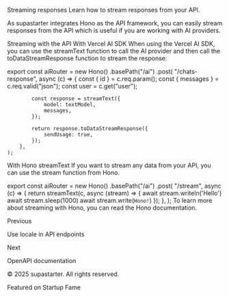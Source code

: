 Streaming responses
Learn how to stream responses from your API.

As supastarter integrates Hono as the API framework, you can easily stream responses from the API which is useful if you are working with AI providers.

Streaming with the API
With Vercel AI SDK
When using the Vercel AI SDK, you can use the streamText function to call the AI provider and then call the toDataStreamResponse function to stream the response:


export const aiRouter = new Hono()
	.basePath("/ai")
	.post(
		"/chats-response",
		async (c) => {
			const { id } = c.req.param();
			const { messages } = c.req.valid("json");
			const user = c.get("user");
 
			const response = streamText({
				model: textModel,
				messages,
			});
 
			return response.toDataStreamResponse({
				sendUsage: true,
			});
		},
	);
With Hono streamText
If you want to stream any data from your API, you can use the stream function from Hono.


export const aiRouter = new Hono()
	.basePath("/ai")
	.post(
		"/stream",
		async (c) => {
			return streamText(c, async (stream) => {
				await stream.writeln('Hello')
				await stream.sleep(1000)
				await stream.write(`Hono!`)
			});
		},
	);
To learn more about streaming with Hono, you can read the Hono documentation.

Previous

Use locale in API endpoints

Next

OpenAPI documentation

© 2025 supastarter. All rights reserved.

Featured on Startup Fame




